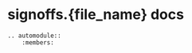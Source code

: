 # signoffs.{file_name} docs

[//]: # (Collects documentation for all signoffs imports in signoffs.{filename})

```{eval-rst}
.. automodule::
    :members:
```
